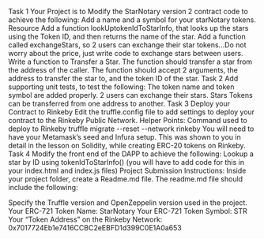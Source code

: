 Task 1
Your Project is to Modify the StarNotary version 2 contract code to achieve the following:
Add a name and a symbol for your starNotary tokens. Resource
Add a function lookUptokenIdToStarInfo, that looks up the stars using the Token ID, and then returns the name of the star.
Add a function called exchangeStars, so 2 users can exchange their star tokens...Do not worry about the price, just write code to exchange stars between users.
Write a function to Transfer a Star. The function should transfer a star from the address of the caller. The function should accept 2 arguments, the address to transfer the star to, and the token ID of the star.
Task 2
Add supporting unit tests, to test the following:
The token name and token symbol are added properly.
2 users can exchange their stars.
Stars Tokens can be transferred from one address to another.
Task 3
Deploy your Contract to Rinkeby
Edit the truffle.config file to add settings to deploy your contract to the Rinkeby Public Network.
Helper Points:
Command used to deploy to Rinkeby truffle migrate --reset --network rinkeby
You will need to have your Metamask’s seed and Infura setup.
This was shown to you in detail in the lesson on Solidity, while creating ERC-20 tokens on Rinkeby.
Task 4
Modify the front end of the DAPP to achieve the following:
Lookup a star by ID using tokenIdToStarInfo() (you will have to add code for this in your index.html and index.js files)
Project Submission Instructions:
Inside your project folder, create a Readme.md file. The readme.md file should include the following:

Specify the Truffle version and OpenZeppelin version used in the project.
Your ERC-721 Token Name: StarNotary
Your ERC-721 Token Symbol: STR
Your “Token Address” on the Rinkeby Network: 0x7017724Eb1e7416CCBC2eEBFD1d399C0E1A0a653

